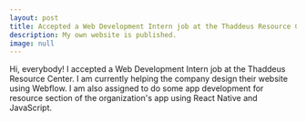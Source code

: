 ```yaml
---
layout: post
title: Accepted a Web Development Intern job at the Thaddeus Resource Center
description: My own website is published.
image: null
---
```


Hi, everybody! I accepted a Web Development Intern job at the Thaddeus Resource Center. I am currently helping the company design their website using Webflow. I am also assigned to do some app development for resource section of the organization's app using React Native and JavaScript.
